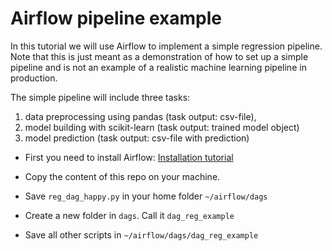 # Airflow pipeline example 

In this tutorial we will use Airflow to implement a simple regression pipeline. Note that this is just meant as a demonstration of how to set up a simple pipeline and is not an example of a realistic machine learning pipeline in production.

The simple pipeline will include three tasks:

1) data preprocessing using pandas (task output: csv-file), 
2) model building with scikit-learn (task output: trained model object)
3) model prediction (task output: csv-file with prediction)


- First you need to install Airflow: [Installation tutorial](https://kirenz.github.io/codelabs/codelabs/airflow-setup/#0) 

- Copy the content of this repo on your machine.
- Save `reg_dag_happy.py` in your home folder `~/airflow/dags`
- Create a new folder in `dags`. Call it `dag_reg_example`
- Save all other scripts in `~/airflow/dags/dag_reg_example` 
